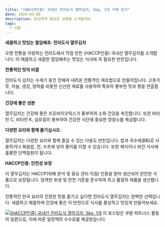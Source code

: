 ```yaml
---
title: "(HACCP인증) 국내산 전라도식 열무김치, 5kg, 1개 구매 하기"
date: 2024-03-08
description: 당신에게 필요한 상품을 소개할게요
tags:
  - 식품
---
```

**새콤하고 맛있는 절임배추: 전라도식 열무김치**

오랜 전통을 자랑하는 전라도에서 직접 만든 (HACCP인증) 국내산 열무김치를 소개합니다. 이 매콤하고 새콤한 절임배추는 맛있는 식사에 꼭 필요한 반찬입니다.

**전통적인 맛의 비결**

전라도식 김치는 수세기 동안 전해져 내려온 전통적인 제조법으로 만들어집니다. 고춧가루, 마늘, 생강, 양파를 비롯한 신선한 재료를 사용하여 특유의 풍부한 맛과 향을 연출합니다.

**건강에 좋은 성분**

열무김치는 건강에 좋은 프로바이오틱스가 풍부하여 소화 건강을 촉진합니다. 또한 비타민 C, 비타민 K, 섬유질이 풍부하여 건강한 식단에 중요한 영양소를 제공합니다.

**다양한 요리와 함께 즐기십시오.**

열무김치는 다양한 요리와 함께 즐길 수 있는 다용도 반찬입니다. 밥과 국수에添料로 사용하거나 볶음밥, 전, 수프에 넣어 풍미를 더할 수 있습니다. 또한 채식이나 비건 식사에 훌륭한 단백질원이 됩니다.

**HACCP인증: 안전성 보장**

이 열무김치는 HACCP(위해 분석 및 중요 관리 지점) 인증을 받아 생산되어 안전한 식품으로 보장됩니다. 엄격한 위생 및 안전 기준을 준수하여 최고 품질의 제품을 생산합니다.

전통적인 한국 요리의 진정한 맛을 즐기고 싶다면 전라도식 열무김치는 완벽한 선택입니다. 새콤하고 매콤하며 건강에 좋은 이 반찬으로 식사를 풍성하고 맛있게 만들어보세요.


[![(HACCP인증) 국내산 전라도식 열무김치, 5kg, 1개](https://i.imgur.com/81F7uro.png#center)](https://link.coupang.com/re/AFFSDP?lptag=AF5033054&pageKey=5872178072&itemId=10277254813&vendorItemId=85656284871&traceid=V0-153-c029b37629df202e&clickBeacon=omcKLlyCktwBfTu6ov4w1B4iHvVaaVwPlGsb9Bq8JDUwObXmFTbN81RVhTgPtLZVesU1n7_4Vw2sToDyyHedcRy3XOLcJLF3a5zyvofVFLSUY3sMdvgxdRmpoJNv38WHDW8rCu9vQxgoX3R7-ArUW7EbP4p6nmyKWhi1EmfAJweI4BtumGgmAVYhPM5gEQXHUKZSvXDrkgtdNkAMtxot9Z8fW2V1BqmGQ_TE5_x12CHWHw7OteAh7wRQn5-WqM12r2yBDhDDeBuxpBRYi5g5uYQ1MbvjgqeLx5WJ31uNC9-PzNjpt8GytjPXdKax09m4gi0C_JnM5behKOOCZUTMrR0U4HlesdmfFzbv_xPU5eIDaeVIYSkLA83aPXpsJtyTMel05qDEjDs9Hz4VZb0EXvyCGqEywbsRkxaRUXt4528x8HGgHYNzSRoqOYbJmG8ZknEvtJ-49HS5MUelbd8Wn_EBKiIp93iYv0m-GzIloJBrOCvNuXWy3YHHl0KMv4DyVwKXKgREjNs8cRj8EfTA-IBy8ty-r8l6vlOQqr3O4oTZUvy4LRrjv6cENnqxqc8RCVgRsvl3HerEJkfGcY8K5D943T1F_dgwqXMjOXrlbbzop3qKrK4b-bKsTMCId9trfb4N1Qy_aMzldKIVqSoDXfgF6FCUlbPOrLSKCWMvJ8UPmraXj038I_DosFn2TYT1o6URO0wwjc5z5LUJUYeTFIMsbrtIftNcKyoTM81BxjFES6RfXc5REdR8eyVxrbMUxrH06uVEr_sMEz_zvKYbieV4D2932qpJvieqvK3JVB107li4FdXxgWEok0-aBA5ba-JE4ZB-R_XvSC7C_fNCXqcRa3T3OYkaq6NDXErCMoM270rtZUWSr1FNVMIVhaeIbXZHMrf7J_5mW1vlTWBs0sYz146TqNhlFTkWViEIwIU9QWrTqIgZCOV_E7_J0X0FBW6-wkRaMIvDRNZP8E9caE5luy-m1XsBo6VEm8ax78nPwIbNa7Yh1cKFWq-Gd09_BcV-nppKnDztml44TTdZC8ZCgHjjEbY13d7PzTznz4hG5vI%3D&requestid=20240308201742280230199982&token=31850C%7CMIXED)
이 포스팅은 쿠팡 파트너스 활동의 일환으로, 이에 따른 일정액의 수수료를 제공받습니다.


